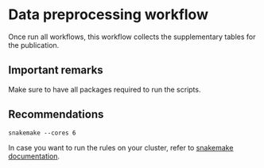 # Data preprocessing workflow

Once run all workflows, this workflow collects the supplementary tables for the publication.

## Important remarks

Make sure to have all packages required to run the scripts.

## Recommendations
```
snakemake --cores 6
```
In case you want to run the rules on your cluster, refer to [snakemake documentation](https://snakemake.readthedocs.io/en/stable/executing/cluster.html).
